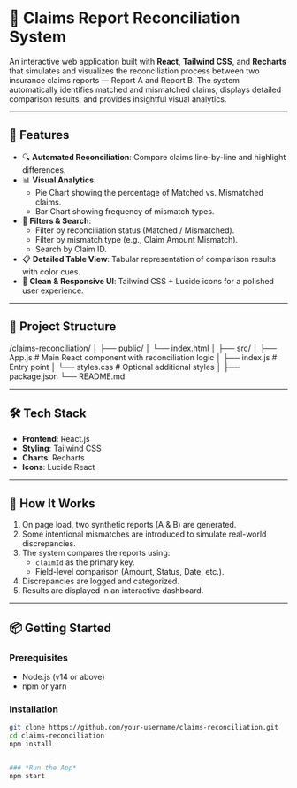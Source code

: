 # 🧾 Claims Report Reconciliation System

An interactive web application built with **React**, **Tailwind CSS**, and **Recharts** that simulates and visualizes the reconciliation process between two insurance claims reports — Report A and Report B. The system automatically identifies matched and mismatched claims, displays detailed comparison results, and provides insightful visual analytics.

---

## 🚀 Features

- 🔍 **Automated Reconciliation**: Compare claims line-by-line and highlight differences.
- 📊 **Visual Analytics**:
  - Pie Chart showing the percentage of Matched vs. Mismatched claims.
  - Bar Chart showing frequency of mismatch types.
- 🧰 **Filters & Search**:
  - Filter by reconciliation status (Matched / Mismatched).
  - Filter by mismatch type (e.g., Claim Amount Mismatch).
  - Search by Claim ID.
- 📋 **Detailed Table View**: Tabular representation of comparison results with color cues.
- 🎨 **Clean & Responsive UI**: Tailwind CSS + Lucide icons for a polished user experience.

---

## 📁 Project Structure

/claims-reconciliation/
│
├── public/
│ └── index.html
│
├── src/
│ ├── App.js # Main React component with reconciliation logic
│ ├── index.js # Entry point
│ └── styles.css # Optional additional styles
│
├── package.json
└── README.md



---

## 🛠️ Tech Stack

- **Frontend**: React.js
- **Styling**: Tailwind CSS
- **Charts**: Recharts
- **Icons**: Lucide React

---

## 🧪 How It Works

1. On page load, two synthetic reports (A & B) are generated.
2. Some intentional mismatches are introduced to simulate real-world discrepancies.
3. The system compares the reports using:
   - `claimId` as the primary key.
   - Field-level comparison (Amount, Status, Date, etc.).
4. Discrepancies are logged and categorized.
5. Results are displayed in an interactive dashboard.

---

## 📦 Getting Started

### Prerequisites

- Node.js (v14 or above)
- npm or yarn

### Installation

```bash
git clone https://github.com/your-username/claims-reconciliation.git
cd claims-reconciliation
npm install


### *Run the App*
npm start



